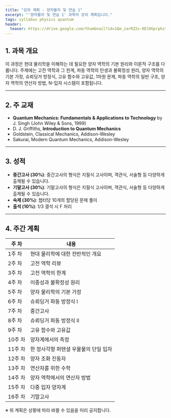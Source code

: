```yaml
---
title: "강의 계획 - 양자물리 및 연습 1"
excerpt: "'양자물리 및 연습 1' 과목의 강의 계획입니다."
tags: syllabus physics quantum
header:
  teaser: https://drive.google.com/thumbnail?id=1Qm_zarRZ2x-0ElOGprphzt1zN4FiPnS6&sz=w1000
---
```


## 1. 과목 개요
이 과정은 현대 물리학을 이해하는 데 필요한 양자 역학의 기본 원리와 이론적 구조를 다룹니다. 주제에는 고전 역학과 그 한계, 파동 역학의 탄생과 불확정성 원리, 양자 역학의 기본 가정, 슈뢰딩거 방정식, 고유 함수와 고유값, 1차원 문제, 파동 역학의 일반 구조, 양자 역학의 연산자 방법, N-입자 시스템이 포함됩니다.

---

## 2. 주 교재
- **Quantum Mechanics: Fundamentals & Applications to Technology** by J. Singh (John Wiley & Sons, 1999)
- D. J. Griffiths, **Introduction to Quantum Mechanics** 
- Goldstein, Classical Mechanics, Addison-Wesley
- Sakurai, Modern Quantum Mechanics, Addison-Wesley

---

## 3. 성적
- **중간고사 (30%)**: 중간고사의 형식은 지필식 고사이며, 객관식, 서술형 등 다양하게 출제될 수 있습니다.
- **기말고사 (30%)**: 기말고사의 형식은 지필식 고사이며, 객관식, 서술형 등 다양하게 출제될 수 있습니다.
- **숙제 (30%)**: 챕터당 10개의 할당된 문제 풀이
- **출석 (10%)**: 1/3 결석 시 F 처리

---

## 4. 주간 계획

| 주 차 | 내용 |
|------|------|
| 1주 차 | 현대 물리학에 대한 전반적인 개요 |
| 2주 차 | 고전 역학 리뷰 |
| 3주 차 | 고전 역학의 한계 |
| 4주 차 | 이중성과 불확정성 원리 |
| 5주 차 | 양자 물리학의 기본 가정 |
| 6주 차 | 슈뢰딩거 파동 방정식 I |
| 7주 차 | 중간고사 |
| 8주 차 | 슈뢰딩거 파동 방정식 II |
| 9주 차 | 고유 함수와 고유값 |
| 10주 차 | 양자계에서의 측정 |
| 11주 차 | 한 정사각형 퍼텐셜 우물물의 단일 입자 |
| 12주 차 | 양자 조화 진동자 |
| 13주 차 | 연산자를 위한 수학 |
| 14주 차 | 양자 역학에서의 연산자 방법 |
| 15주 차 | 다중 입자 양자계 |
| 16주 차 | 기말고사 |

※ 위 계획은 상황에 따라 바뀔 수 있음을 미리 공지합니다.